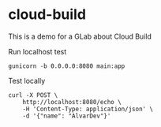 # cloud-build
This is a demo for a GLab about Cloud Build

Run localhost test
```shell
gunicorn -b 0.0.0.0:8080 main:app
```

Test locally
```shell
curl -X POST \
	http://localhost:8080/echo \
	-H 'Content-Type: application/json' \
	-d '{"name": "AlvarDev"}'
```
